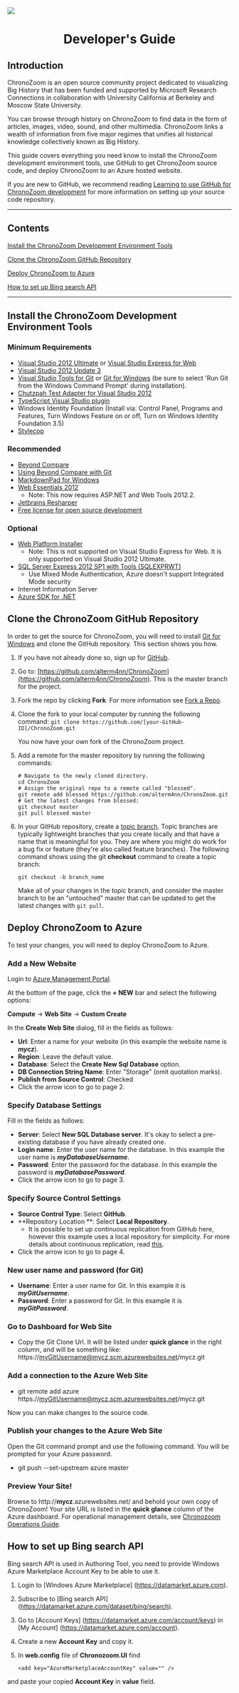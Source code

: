 ![](images/CZ_logo.png)
<center><h1>Developer's Guide</h1></center>

## Introduction ##

ChronoZoom is an open source community project dedicated to visualizing Big History that has been funded and supported by Microsoft Research Connections in collaboration with University California at Berkeley and Moscow State University.

You can browse through history on ChronoZoom to find data in the form of articles, images, video, sound, and other multimedia. ChronoZoom links a wealth of information from five major regimes that unifies all historical knowledge collectively known as Big History.

This guide covers everything you need know to install the ChronoZoom development environment tools, use GitHub to get ChronoZoom source code, and deploy ChronoZoom to an Azure hosted website.

If you are new to GitHub, we recommend reading [Learning to use GitHub for ChronoZoom development](/../LearningTouseGithub.md/) for more information on setting up your source code repository.

<!-- Note: Some of the APIs for ChronoZoom are not yet available for the public. -->


----------

## Contents ##

[Install the ChronoZoom Development Environment Tools](#install-the-chronozoom-development-environment-tools)

[Clone the ChronoZoom GitHub Repository](#clone-the-chronozoom-github-repository)

[Deploy ChronoZoom to Azure](#deploy-chronozoom-to-azure)

[How to set up Bing search API](#how-to-set-up-bing-search-api)

----------

##  Install the ChronoZoom Development Environment Tools ##

### Minimum Requirements ###
- [Visual Studio 2012 Ultimate](http://www.microsoft.com/visualstudio/eng/products/visual-studio-overview) or [Visual Studio Express for Web](http://www.microsoft.com/visualstudio/eng/products/visual-studio-express-for-web)
- [Visual Studio 2012 Update 3](http://www.microsoft.com/en-us/download/details.aspx?id=39305)
- [Visual Studio Tools for Git](http://visualstudiogallery.msdn.microsoft.com/abafc7d6-dcaa-40f4-8a5e-d6724bdb980c) or [Git for Windows](http://code.google.com/p/msysgit/downloads/list?q=full+installer+official+git) (be sure to select 'Run Git from the Windows Command Prompt' during installation).
- [Chutzpah Test Adapter for Visual Studio 2012](http://visualstudiogallery.msdn.microsoft.com/f8741f04-bae4-4900-81c7-7c9bfb9ed1fe)
- [TypeScript Visual Studio plugin](http://www.typescriptlang.org/#Download)
- Windows Identity Foundation (Install via: Control Panel, Programs and Features, Turn Windows Feature on or off, Turn on Windows Identity Foundation 3.5)
- [Stylecop](http://stylecop.codeplex.com/)

### Recommended ###
- [Beyond Compare](http://www.scootersoftware.com/moreinfo.php)
 - [Using Beyond Compare with Git](http://www.scootersoftware.com/support.php?zz=kb_vcs)
- [MarkdownPad for Windows](http://markdownpad.com/)
- [Web Essentials 2012](http://visualstudiogallery.msdn.microsoft.com/07d54d12-7133-4e15-becb-6f451ea3bea6) 
    - Note: This now requires ASP.NET and Web Tools 2012.2.
- [Jetbrains Resharper](http://www.jetbrains.com/resharper)
 - [Free license for open source development](http://www.jetbrains.com/eforms/openSourceRequest.action?licenseRequest=RSOSL)

### Optional ###
- [Web Platform Installer](http://www.microsoft.com/web/downloads/platform.aspx)
    - Note: This is not supported on Visual Studio Express for Web. It is only supported on Visual Studio 2012 Ultimate.
- [SQL Server Express 2012 SP1 with Tools (SQLEXPRWT)](http://www.microsoft.com/en-us/download/details.aspx?id=35579) 
    - Use Mixed Mode Authentication, Azure doesn't support Integrated Mode security
- Internet Information Server
- [Azure SDK for .NET](http://www.windowsazure.com/en-us/develop/downloads/)

<!--
<a id="ssh"></a>

## Generate an SSH Key for GitHub Authentication ##
You can use SSH keys to establish a secure connection between your computer and GitHub. This is an alternative to cloning an HTTPS repository URL. The following example shows using the ssh-keygen utility to generate a new key, and then using the **clip** command to copy the key to the clipboard.

`ssh-keygen -t rsa -C "youremail@server.com" -f %userprofile%\.ssh\id_rsa`
`clip < %userprofile%\.ssh\id_rsa.pub`

Once this is done you can add the SSH key to GitHub. For more detailed information, see [Generating SSH Keys](https://help.github.com/articles/generating-ssh-keys).
-->

## Clone the ChronoZoom GitHub Repository ##
In order to get the source for ChronoZoom, you will need to install [Git for Windows](http://code.google.com/p/msysgit/downloads/list?q=full+installer+official+git) and clone the GitHub repository. This section shows you how.

1. If you have not already done so, sign up for [GitHub](http://github.com).
1. Go to: [https://github.com/alterm4nn/ChronoZoom](https://github.com/alterm4nn/ChronoZoom). This is the master branch for the project.
1. Fork the repo by clicking **Fork**. For more information see [Fork a Repo](https://help.github.com/articles/fork-a-repo).

1. Clone the fork to your local computer by running the following command:
    `git clone https://github.com/[your-GitHub-ID]/ChronoZoom.git`

    You now have your own fork of the ChronoZoom project.

1. Add a remote for the master repository by running the following commands:
    ```
    # Navigate to the newly cloned directory.
    cd ChronoZoom
    # Assign the original repo to a remote called "blessed".
    git remote add blessed https://github.com/alterm4nn/ChronoZoom.git
    # Get the latest changes from blessed:
    git checkout master
    git pull blessed master
    ```
1. In your GitHub repository, create a [topic branch](http://learn.github.com/p/branching.html). Topic branches are typically lightweight branches that you create locally and that have a name that is meaningful for you. They are where you might do work for a bug fix or feature (they're also called feature branches). The following command shows using  the git **checkout** command to create a topic branch:

    `git checkout -b branch_name`
    
    Make all of your changes in the topic branch, and consider the master branch to be an "untouched" master that can be updated to get the latest changes with `git pull`.

<!--
+* Launch source\chronozoom.sln
+* Enable EnableNuGetPackageRestore (Right click on VS Solution - Enable NuGet Package Restore)
+* Build/Deploy locally from Visual Studio
-->

## Deploy ChronoZoom to Azure ##
To test your changes, you will need to deploy ChronoZoom to Azure.

### Add a New Website ###

Login to [Azure Management Portal](https://manage.windowsazure.com).

At the bottom of the page, click the **+ NEW** bar and select the following options:

**Compute** -> **Web Site** -> **Custom Create**

In the **Create Web Site** dialog, fill in the fields as follows:

- **Url**: Enter a name for your website (in this example the website name is ***mycz***).
- **Region**: Leave the default value.
- **Database**: Select the **Create New Sql Database** option.
- **DB Connection String Name**: Enter "Storage" (omit quotation marks).
- **Publish from Source Control**: Checked
- Click the arrow icon to go to page 2.
	
### Specify Database Settings ###

Fill in the fields as follows:

- **Server**: Select **New SQL Database server**. It's okay to select a pre-existing database if you have already created one.
- **Login name**: Enter the user name for the database. In this example the user name is ***myDatabaseUsername***.
- **Password**: Enter the password for the database. In this example the password is ***myDatabasePassword***.
- Click the arrow icon to go to page 3.
	
### Specify Source Control Settings ###

- **Source Control Type**: Select **GitHub**.
- **Repository Location **: Select **Local Repository**.
	- It is possible to set up continuous replication from GitHub here, however this example uses a local repository for simplicity. For more details about continuous replication, read [this](http://www.windowsazure.com/en-us/develop/nodejs/common-tasks/publishing-with-git/).
- Click the arrow icon to go to page 4.
	
### New user name and password (for Git) ###

- **Username**: Enter a user name for Git. In this example it is ***myGitUsername***.
- **Password**: Enter a password for Git. In this example it is ***myGitPassword***.
	
### Go to Dashboard for Web Site ###

- Copy the Git Clone Url. It will be listed under **quick glance** in the right column, and will be something like: https://myGitUsername@mycz.scm.azurewebsites.net/mycz.git

### Add a connection to the Azure Web Site ###

- git remote add azure https://myGitUsername@mycz.scm.azurewebsites.net/mycz.git

Now you can make changes to the source code.

### Publish your changes to the Azure Web Site ###
Open the Git command prompt and use the following command. You will be prompted for your Azure password.

- git push --set-upstream azure master
 
### Preview Your Site! ###

Browse to http://**mycz**.azurewebsites.net/ and behold your own copy of ChronoZoom! Your site URL is listed in the **quick glance** column of the Azure dashboard. For operational management details, see [Chronozoom Operations Guide](Doc/ChronoZoom_Operations_Guide.md).

## How to set up Bing search API ##
Bing search API is used in Authoring Tool, you need to provide Windows Azure Marketplace Account Key to be able to use it.

1. Login to [Windows Azure Marketplace] (https://datamarket.azure.com).

1. Subscribe to [Bing search API] (https://datamarket.azure.com/dataset/bing/search).

1. Go to [Account Keys] (https://datamarket.azure.com/account/keys) in [My Account] (https://datamarket.azure.com/account).

1. Create a new **Account Key** and copy it.

1. In **web.config** file of **Chronozoom.UI** find
	```
	<add key="AzureMarketplaceAccountKey" value="" />
	```
and paste your copied **Account Key** in **value** field.

